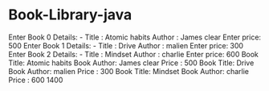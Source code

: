 # Book-Library-java

Enter Book 0 Details: -
Title : Atomic habits
Author : James clear
Enter price:
500
Enter Book 1 Details: -
Title : Drive
Author : malien
Enter price:
300
Enter Book 2 Details: -
Title : Mindset
Author : charlie
Enter price:
600
Book Title: Atomic habits  Book Author: James clear   Price : 500
Book Title: Drive  Book Author: malien   Price : 300
Book Title: Mindset  Book Author: charlie   Price : 600
1400

